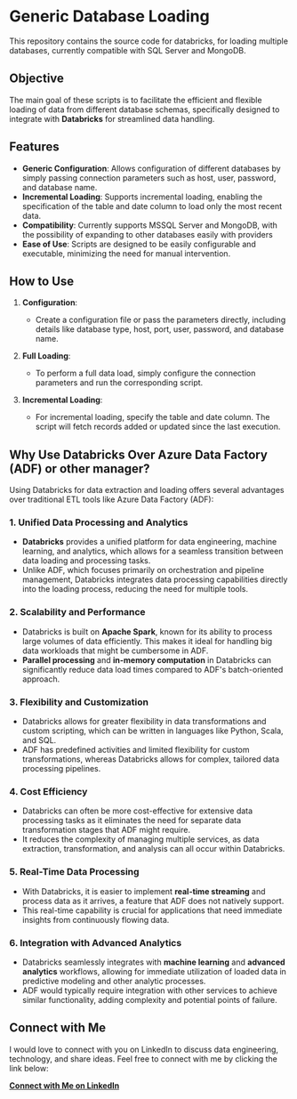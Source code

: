# Generic Database Loading

This repository contains the source code for databricks, for loading multiple databases, currently compatible with SQL Server and MongoDB.

## Objective

The main goal of these scripts is to facilitate the efficient and flexible loading of data from different database schemas, specifically designed to integrate with **Databricks** for streamlined data handling.

## Features

- **Generic Configuration**: Allows configuration of different databases by simply passing connection parameters such as host, user, password, and database name.
- **Incremental Loading**: Supports incremental loading, enabling the specification of the table and date column to load only the most recent data.
- **Compatibility**: Currently supports MSSQL Server and MongoDB, with the possibility of expanding to other databases easily with providers
- **Ease of Use**: Scripts are designed to be easily configurable and executable, minimizing the need for manual intervention.

## How to Use

1. **Configuration**:
   - Create a configuration file or pass the parameters directly, including details like database type, host, port, user, password, and database name.

2. **Full Loading**:
   - To perform a full data load, simply configure the connection parameters and run the corresponding script.

3. **Incremental Loading**:
   - For incremental loading, specify the table and date column. The script will fetch records added or updated since the last execution.

## Why Use Databricks Over Azure Data Factory (ADF) or other manager?

Using Databricks for data extraction and loading offers several advantages over traditional ETL tools like Azure Data Factory (ADF):

### 1. **Unified Data Processing and Analytics**
   - **Databricks** provides a unified platform for data engineering, machine learning, and analytics, which allows for a seamless transition between data loading and processing tasks.
   - Unlike ADF, which focuses primarily on orchestration and pipeline management, Databricks integrates data processing capabilities directly into the loading process, reducing the need for multiple tools.

### 2. **Scalability and Performance**
   - Databricks is built on **Apache Spark**, known for its ability to process large volumes of data efficiently. This makes it ideal for handling big data workloads that might be cumbersome in ADF.
   - **Parallel processing** and **in-memory computation** in Databricks can significantly reduce data load times compared to ADF's batch-oriented approach.

### 3. **Flexibility and Customization**
   - Databricks allows for greater flexibility in data transformations and custom scripting, which can be written in languages like Python, Scala, and SQL.
   - ADF has predefined activities and limited flexibility for custom transformations, whereas Databricks allows for complex, tailored data processing pipelines.

### 4. **Cost Efficiency**
   - Databricks can often be more cost-effective for extensive data processing tasks as it eliminates the need for separate data transformation stages that ADF might require.
   - It reduces the complexity of managing multiple services, as data extraction, transformation, and analysis can all occur within Databricks.

### 5. **Real-Time Data Processing**
   - With Databricks, it is easier to implement **real-time streaming** and process data as it arrives, a feature that ADF does not natively support.
   - This real-time capability is crucial for applications that need immediate insights from continuously flowing data.

### 6. **Integration with Advanced Analytics**
   - Databricks seamlessly integrates with **machine learning** and **advanced analytics** workflows, allowing for immediate utilization of loaded data in predictive modeling and other analytic processes.
   - ADF would typically require integration with other services to achieve similar functionality, adding complexity and potential points of failure.


## Connect with Me

I would love to connect with you on LinkedIn to discuss data engineering, technology, and share ideas. Feel free to connect with me by clicking the link below:

[**Connect with Me on LinkedIn**](https://www.linkedin.com/in/marcops)